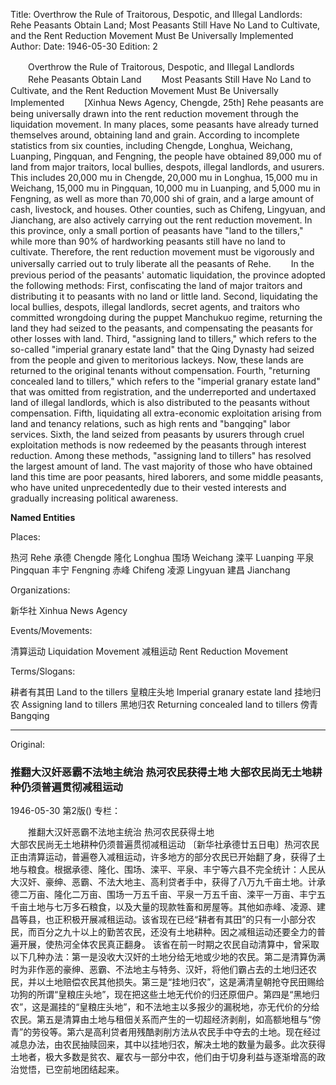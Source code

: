Title: Overthrow the Rule of Traitorous, Despotic, and Illegal Landlords: Rehe Peasants Obtain Land; Most Peasants Still Have No Land to Cultivate, and the Rent Reduction Movement Must Be Universally Implemented
Author:
Date: 1946-05-30
Edition: 2

　　Overthrow the Rule of Traitorous, Despotic, and Illegal Landlords
　　Rehe Peasants Obtain Land
　　Most Peasants Still Have No Land to Cultivate, and the Rent Reduction Movement Must Be Universally Implemented
　　[Xinhua News Agency, Chengde, 25th] Rehe peasants are being universally drawn into the rent reduction movement through the liquidation movement. In many places, some peasants have already turned themselves around, obtaining land and grain. According to incomplete statistics from six counties, including Chengde, Longhua, Weichang, Luanping, Pingquan, and Fengning, the people have obtained 89,000 mu of land from major traitors, local bullies, despots, illegal landlords, and usurers. This includes 20,000 mu in Chengde, 20,000 mu in Longhua, 15,000 mu in Weichang, 15,000 mu in Pingquan, 10,000 mu in Luanping, and 5,000 mu in Fengning, as well as more than 70,000 shi of grain, and a large amount of cash, livestock, and houses. Other counties, such as Chifeng, Lingyuan, and Jianchang, are also actively carrying out the rent reduction movement. In this province, only a small portion of peasants have "land to the tillers," while more than 90% of hardworking peasants still have no land to cultivate. Therefore, the rent reduction movement must be vigorously and universally carried out to truly liberate all the peasants of Rehe.
　　In the previous period of the peasants' automatic liquidation, the province adopted the following methods: First, confiscating the land of major traitors and distributing it to peasants with no land or little land. Second, liquidating the local bullies, despots, illegal landlords, secret agents, and traitors who committed wrongdoing during the puppet Manchukuo regime, returning the land they had seized to the peasants, and compensating the peasants for other losses with land. Third, "assigning land to tillers," which refers to the so-called "imperial granary estate land" that the Qing Dynasty had seized from the people and given to meritorious lackeys. Now, these lands are returned to the original tenants without compensation. Fourth, "returning concealed land to tillers," which refers to the "imperial granary estate land" that was omitted from registration, and the underreported and undertaxed land of illegal landlords, which is also distributed to the peasants without compensation. Fifth, liquidating all extra-economic exploitation arising from land and tenancy relations, such as high rents and "bangqing" labor services. Sixth, the land seized from peasants by usurers through cruel exploitation methods is now redeemed by the peasants through interest reduction. Among these methods, "assigning land to tillers" has resolved the largest amount of land. The vast majority of those who have obtained land this time are poor peasants, hired laborers, and some middle peasants, who have united unprecedentedly due to their vested interests and gradually increasing political awareness.

**Named Entities**

Places:

热河	Rehe
承德	Chengde
隆化	Longhua
围场	Weichang
滦平	Luanping
平泉	Pingquan
丰宁	Fengning
赤峰	Chifeng
凌源	Lingyuan
建昌	Jianchang

Organizations:

新华社	Xinhua News Agency

Events/Movements:

清算运动	Liquidation Movement
减租运动	Rent Reduction Movement

Terms/Slogans:

耕者有其田	Land to the tillers
皇粮庄头地	Imperial granary estate land
挂地归农	Assigning land to tillers
黑地归农	Returning concealed land to tillers
傍青	Bangqing



<hr /> 

Original: 


### 推翻大汉奸恶霸不法地主统治  热河农民获得土地  大部农民尚无土地耕种仍须普遍贯彻减租运动

1946-05-30
第2版()
专栏：

　　推翻大汉奸恶霸不法地主统治
    热河农民获得土地   
    大部农民尚无土地耕种仍须普遍贯彻减租运动
    〔新华社承德廿五日电〕热河农民正由清算运动，普遍卷入减租运动，许多地方的部分农民已开始翻了身，获得了土地与粮食。根据承德、隆化、围场、滦平、平泉、丰宁等六县不完全统计：人民从大汉奸、豪绅、恶霸、不法大地主、高利贷者手中，获得了八万九千亩土地。计承德二万亩、隆化二万亩、围场一万五千亩、平泉一万五千亩、滦平一万亩、丰宁五千亩土地与七万多石粮食，以及大量的现款牲畜和房屋等。其他如赤峰、凌源、建昌等县，也正积极开展减租运动。该省现在已经“耕者有其田”的只有一小部分农民，而百分之九十以上的勤苦农民，还没有土地耕种。因之减租运动还要全力的普遍开展，使热河全体农民真正翻身。
    该省在前一时期之农民自动清算中，曾采取以下几种办法：第一是没收大汉奸的土地分给无地或少地的农民。第二是清算伪满时为非作恶的豪绅、恶霸、不法地主与特务、汉奸，将他们霸占去的土地归还农民，并以土地赔偿农民其他损失。第三是“挂地归农”，这是满清皇朝抢夺民田赐给功狗的所谓“皇粮庄头地”，现在把这些土地无代价的归还原佃户。第四是“黑地归农”，这是漏挂的“皇粮庄头地”，和不法地主以多报少的漏税地，亦无代价的分给农民。第五是清算由土地与租佃关系而产生的一切超经济剥削，如高额地租与“傍青”的劳役等。第六是高利贷者用残酷剥削方法从农民手中夺去的土地。现在经过减息办法，由农民抽赎回来，其中以挂地归农，解决土地的数量为最多。此次获得土地者，极大多数是贫农、雇农与一部分中农，他们由于切身利益与逐渐增高的政治觉悟，已空前地团结起来。
